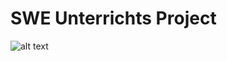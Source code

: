 # SWE Unterrichts Project 


![alt text](https://raptastisch.net/wp-content/uploads/2019/06/therealmoneyboy_17_6_2019_21_29_56_673-e1560799813329-800x445.jpg)
